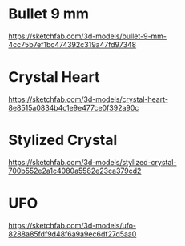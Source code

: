 # Bullet 9 mm
https://sketchfab.com/3d-models/bullet-9-mm-4cc75b7ef1bc474392c319a47fd97348 

# Crystal Heart
https://sketchfab.com/3d-models/crystal-heart-8e8515a0834b4c1e9e477ce0f392a90c

# Stylized Crystal
https://sketchfab.com/3d-models/stylized-crystal-700b552e2a1c4080a5582e23ca379cd2

# UFO
https://sketchfab.com/3d-models/ufo-8288a85fdf9d48f6a9a9ec6df27d5aa0